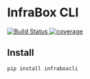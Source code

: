 # InfraBox CLI
[![Build Status](https://dashboard.infrabox.net/api/v1/project/d4d0a859-d027-4a5a-8fc2-06495260f96a/build/state.svg)
](https://dashboard.infrabox.net/dashboard/project/d4d0a859-d027-4a5a-8fc2-06495260f96a)
[![coverage](https://dashboard.infrabox.net/api/v1/project/d4d0a859-d027-4a5a-8fc2-06495260f96a/badge.svg?subject=coverage&job_name=pyinfrabox)](https://dashboard.infrabox.net/dashboard/project/d4d0a859-d027-4a5a-8fc2-06495260f96a)

## Install

    pip install infraboxcli
